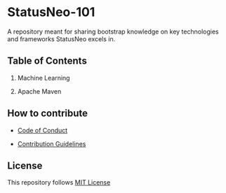 # StatusNeo-101

A repository meant for sharing bootstrap knowledge on key technologies and frameworks StatusNeo excels in.

## Table of Contents

1. Machine Learning

2. Apache Maven

## How to contribute

* [Code of Conduct](assets/CODE_OF_CONDUCT.md)

* [Contribution Guidelines](assets/CONTRIBUTING.md)

## License

This repository follows [MIT License](LICENSE)
